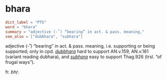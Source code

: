 # bhara

``` toml
dict_label = "PTS"
word = "bhara"
summary = "adjective (-˚) “bearing” in act. & pass. meaning,"
see_also = ["dubbhara", "subhara"]
```

adjective (\-˚) “bearing” in act. & pass. meaning, i.e. supporting or being supported; only in cpd. *[dubbhara](dubbhara.md)* hard to support AN.v.159, AN.v.161 (variant reading dubhara), and *[subhara](subhara.md)* easy to support Thag.926 (trsl. “of frugal ways”).

fr. *bhṛ*.


